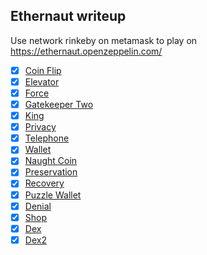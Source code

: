 ## Ethernaut writeup
Use network rinkeby on metamask to play on https://ethernaut.openzeppelin.com/

- [x] [Coin Flip](https://github.com/Thanasornsawan/ethernaut-writeup/tree/main/Coin%20Flip)
- [x] [Elevator](https://github.com/Thanasornsawan/ethernaut-writeup/tree/main/Elevator)
- [x] [Force](https://github.com/Thanasornsawan/ethernaut-writeup/tree/main/Force)
- [x] [Gatekeeper Two](https://github.com/Thanasornsawan/ethernaut-writeup/tree/main/Gatekeeeper%20Two)
- [x] [King](https://github.com/Thanasornsawan/ethernaut-writeup/tree/main/King)
- [x] [Privacy](https://github.com/Thanasornsawan/ethernaut-writeup/tree/main/Privacy)
- [x] [Telephone](https://github.com/Thanasornsawan/ethernaut-writeup/tree/main/Telephone)
- [x] [Wallet](https://github.com/Thanasornsawan/ethernaut-writeup/tree/main/Wallet)
- [x] [Naught Coin](https://github.com/Thanasornsawan/ethernaut-writeup/tree/main/Naught%20Coin)
- [x] [Preservation](https://github.com/Thanasornsawan/ethernaut-writeup/tree/main/Preservation)
- [x] [Recovery](https://github.com/Thanasornsawan/ethernaut-writeup/tree/main/Recovery)
- [x] [Puzzle Wallet](https://github.com/Thanasornsawan/ethernaut-writeup/tree/main/Puzzle%20Wallet)
- [x] [Denial](https://github.com/Thanasornsawan/ethernaut-writeup/tree/main/Denial)
- [x] [Shop](https://github.com/Thanasornsawan/ethernaut-writeup/tree/main/Shop)
- [x] [Dex](https://github.com/Thanasornsawan/ethernaut-writeup/tree/main/Dex)
- [x] [Dex2](https://github.com/Thanasornsawan/ethernaut-writeup/tree/main/Dex2)